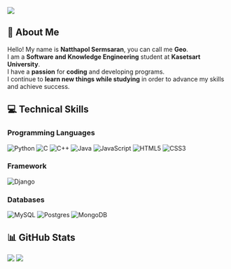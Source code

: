 ![](https://quotes-github-readme.vercel.app/api?type=horizontal&theme=catppuccin_mocha)

## 💫 About Me

Hello! My name is **Natthapol Sermsaran**, you can call me **Geo**.<br/>
I am a **Software and Knowledge Engineering** student at **Kasetsart University**.<br/>
I have a **passion** for **coding** and developing programs.<br/>
I continue to **learn new things while studying** in order to advance my skills and achieve success.


## 💻 Technical Skills

### Programming Languages

![Python](https://img.shields.io/badge/python-3670A0?style=for-the-badge&logo=python&logoColor=ffdd54)
![C](https://img.shields.io/badge/c-%2300599C.svg?style=for-the-badge&logo=c&logoColor=white)
![C++](https://img.shields.io/badge/c++-%2300599C.svg?style=for-the-badge&logo=c%2B%2B&logoColor=white)
![Java](https://img.shields.io/badge/java-%23ED8B00.svg?style=for-the-badge&logo=openjdk&logoColor=white)
![JavaScript](https://img.shields.io/badge/javascript-%23323330.svg?style=for-the-badge&logo=javascript&logoColor=%23F7DF1E)
![HTML5](https://img.shields.io/badge/html5-%23E34F26.svg?style=for-the-badge&logo=html5&logoColor=white)
![CSS3](https://img.shields.io/badge/css3-%231572B6.svg?style=for-the-badge&logo=css3&logoColor=white)

### Framework

![Django](https://img.shields.io/badge/django-%23092E20.svg?style=for-the-badge&logo=django&logoColor=white)

### Databases

![MySQL](https://img.shields.io/badge/mysql-%2300000f.svg?style=for-the-badge&logo=mysql&logoColor=white)
![Postgres](https://img.shields.io/badge/postgres-%23316192.svg?style=for-the-badge&logo=postgresql&logoColor=white)
![MongoDB](https://img.shields.io/badge/MongoDB-%234ea94b.svg?style=for-the-badge&logo=mongodb&logoColor=white)


## 📊 GitHub Stats

![](https://github-readme-stats.vercel.app/api/top-langs/?username=xNatthapol&theme=tokyonight&hide_border=false&include_all_commits=true&count_private=true&layout=compact)
![](https://github-readme-stats.vercel.app/api?username=xNatthapol&theme=tokyonight&hide_border=false&include_all_commits=true&count_private=true)

